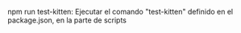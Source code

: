 npm run test-kitten: Ejecutar el comando "test-kitten" definido en el package.json, en la parte de scripts